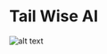 # Tail Wise AI
![alt text]([http://url/to/img.png](https://i.ibb.co/cL12MvN/tailwise-screengrab.jpg)https://i.ibb.co/cL12MvN/tailwise-screengrab.jpg)


